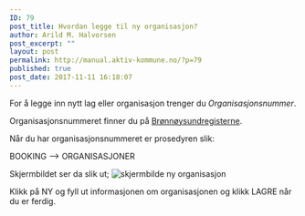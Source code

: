 ```yaml
---
ID: 79
post_title: Hvordan legge til ny organisasjon?
author: Arild M. Halvorsen
post_excerpt: ""
layout: post
permalink: http://manual.aktiv-kommune.no/?p=79
published: true
post_date: 2017-11-11 16:18:07
---
```

For å legge inn nytt lag eller organisasjon trenger du <em>Organisasjonsnummer</em>.

Organisasjonsnummeret finner du på <a href="https://www.brreg.no/">Brønnøysundregisterne</a>.

Når du har organisasjonsnummeret er prosedyren slik:

BOOKING --> ORGANISASJONER 

Skjermbildet ser da slik ut; 
![skjermbilde ny organisasjon](<img src="http://manual.aktiv-kommune.no/wp-content/uploads/2017/12/Skjermbilde-ny-org-300x219.png" alt="" width="300" height="219" class="alignnone size-medium wp-image-448" />)

Klikk på NY og fyll ut informasjonen om organisasjonen og klikk LAGRE når du er ferdig.
